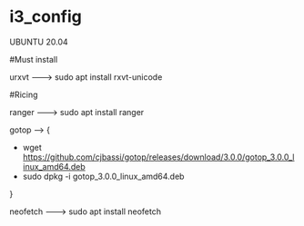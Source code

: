 # i3_config

UBUNTU 20.04

#Must install

urxvt ---> sudo apt install rxvt-unicode

#Ricing

ranger ---> sudo apt install ranger

gotop --> {

- wget https://github.com/cjbassi/gotop/releases/download/3.0.0/gotop_3.0.0_linux_amd64.deb
- sudo dpkg -i gotop_3.0.0_linux_amd64.deb

}

neofetch ---> sudo apt install neofetch
